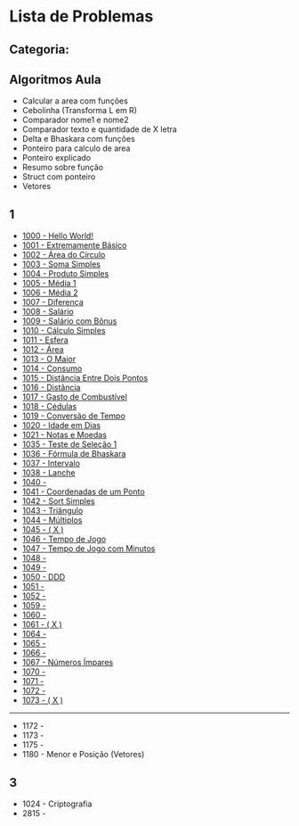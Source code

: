 # Lista de Problemas

## Categoria:

## Algoritmos Aula

* Calcular a area com funções
* Cebolinha (Transforma L em R)
* Comparador nome1 e nome2
* Comparador texto e quantidade de X letra
* Delta e Bhaskara com funções 
* Ponteiro para calculo de area
* Ponteiro explicado
* Resumo sobre função
* Struct com ponteiro
* Vetores

## 1

* [1000 - Hello World!](1000.c)
* [1001 - Extremamente Básico](1001.c)
* [1002 - Área do Círculo](1002.c)
* [1003 - Soma Simples](1003.c)
* [1004 - Produto Simples](1004.c)
* [1005 - Média 1](1005.c)
* [1006 - Média 2](1006.c)
* [1007 - Diferença](1007.c)
* [1008 - Salário](1008.c)
* [1009 - Salário com Bônus](1009.c)
* [1010 - Cálculo Simples](1010.c)
* [1011 - Esfera](1011.c)
* [1012 - Área](1012.c)
* [1013 - O Maior](1013.c)
* [1014 - Consumo](1014.c)
* [1015 - Distância Entre Dois Pontos](1015.c)
* [1016 - Distância](1016.c)
* [1017 - Gasto de Combustível](1017.c)
* [1018 - Cédulas](1018.c)
* [1019 - Conversão de Tempo](1019.c)
* [1020 - Idade em Dias](1020.c)
* [1021 - Notas e Moedas](1021.c)
* [1035 - Teste de Seleção 1](1035.c)
* [1036 - Fórmula de Bhaskara](1036.c)
* [1037 - Intervalo](1037.c)
* [1038 - Lanche](1038.c)
* [1040 -](1040.c)
* [1041 - Coordenadas de um Ponto](1041.c)
* [1042 - Sort Simples](1042.c)
* [1043 - Triângulo](1043.c)
* [1044 - Múltiplos](1044.c)
* [1045 - ( X )](1045.c)
* [1046 - Tempo de Jogo](1046.c)
* [1047 - Tempo de Jogo com Minutos](1047.c)
* [1048 -](1048.c)
* [1049 -](1049.c)
* [1050 - DDD](1050.c)
* [1051 -](1051.c)
* [1052 -](1052.c)
* [1059 -](1059.c)
* [1060 -](1060.c)
* [1061 - ( X )](1061.c)
* [1064 -](1064.c)
* [1065 -](1065.c)
* [1066 -](1066.c)
* [1067 - Números Ímpares](1067.c)
* [1070 -](1070.c)
* [1071 -](1071.c)
* [1072 -](1072.c)
* [1073 - ( X )](1073.c)

-----------
* 1172 -
* 1173 -
* 1175 -
* 1180 - Menor e Posição (Vetores)

## 3

* 1024 - Criptografia
* 2815 -



